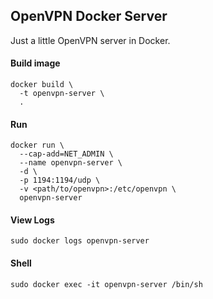 ## OpenVPN Docker Server

Just a little OpenVPN server in Docker.

#### Build image
```
docker build \
  -t openvpn-server \
  .
```

#### Run
```
docker run \
  --cap-add=NET_ADMIN \
  --name openvpn-server \
  -d \
  -p 1194:1194/udp \
  -v <path/to/openvpn>:/etc/openvpn \
  openvpn-server
```

#### View Logs
```
sudo docker logs openvpn-server
```

#### Shell
```
sudo docker exec -it openvpn-server /bin/sh
```
